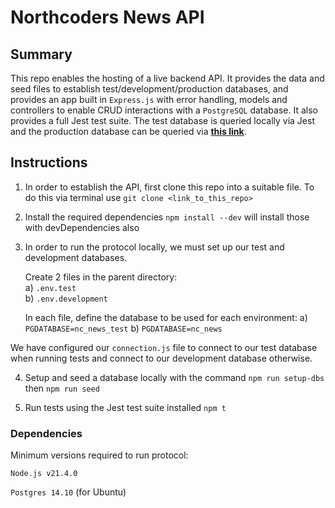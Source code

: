 # Northcoders News API

## Summary ##
This repo enables the hosting of a live backend API. It provides the data and seed files to establish test/development/production databases, and provides an app built in `Express.js` with error handling, models and controllers to enable CRUD interactions with a `PostgreSQL` database. It also provides a full Jest test suite. The test database is queried locally via Jest and the production database can be queried via **[this link](https://ty-news-api.onrender.com/api/)**.  

## Instructions ##

1. In order to establish the API, first clone this repo into a suitable file. To do this via terminal use `git clone <link_to_this_repo>`

2. Install the required dependencies `npm install --dev` will install those with devDependencies also

3. In order to run the protocol locally, we must set up our test and development databases.
    
    Create 2 files in the parent directory:  
        a) `.env.test`  
        b) `.env.development`  
    
    In each file, define the database to be used for each environment:
        a) `PGDATABASE=nc_news_test`
        b) `PGDATABASE=nc_news`  

We have configured our `connection.js` file to connect to our test database when running tests and connect to our development database otherwise. 

4. Setup and seed a database locally with the command `npm run setup-dbs` then `npm run seed`

5. Run tests using the Jest test suite installed `npm t`

### Dependencies ###
Minimum versions required to run protocol:

`Node.js v21.4.0`

`Postgres 14.10` (for Ubuntu)

